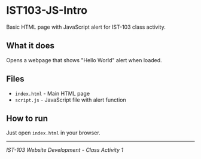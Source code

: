 # IST103-JS-Intro

Basic HTML page with JavaScript alert for IST-103 class activity.

## What it does
Opens a webpage that shows "Hello World" alert when loaded.

## Files
- `index.html` - Main HTML page
- `script.js` - JavaScript file with alert function

## How to run
Just open `index.html` in your browser.

---
*IST-103 Website Development - Class Activity 1*
